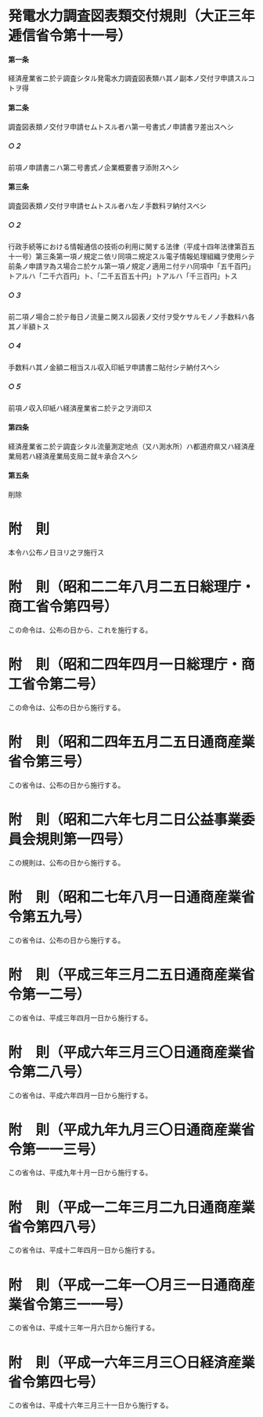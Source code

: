 # 発電水力調査図表類交付規則（大正三年逓信省令第十一号）
#### 第一条
経済産業省ニ於テ調査シタル発電水力調査図表類ハ其ノ副本ノ交付ヲ申請スルコトヲ得
#### 第二条
調査図表類ノ交付ヲ申請セムトスル者ハ第一号書式ノ申請書ヲ差出スヘシ
##### ○２
前項ノ申請書ニハ第二号書式ノ企業概要書ヲ添附スヘシ
#### 第三条
調査図表類ノ交付ヲ申請セムトスル者ハ左ノ手数料ヲ納付スベシ
##### ○２
行政手続等における情報通信の技術の利用に関する法律（平成十四年法律第百五十一号）第三条第一項ノ規定ニ依リ同項ニ規定スル電子情報処理組織ヲ使用シテ前条ノ申請ヲ為ス場合ニ於ケル第一項ノ規定ノ適用ニ付テハ同項中「五千百円」トアルハ「二千六百円」ト、「二千五百五十円」トアルハ「千三百円」トス
##### ○３
前二項ノ場合ニ於テ毎日ノ流量ニ関スル図表ノ交付ヲ受ケサルモノノ手数料ハ各其ノ半額トス
##### ○４
手数料ハ其ノ金額ニ相当スル収入印紙ヲ申請書ニ貼付シテ納付スヘシ
##### ○５
前項ノ収入印紙ハ経済産業省ニ於テ之ヲ消印ス
#### 第四条
経済産業省ニ於テ調査シタル流量測定地点（又ハ測水所）ハ都道府県又ハ経済産業局若ハ経済産業局支局ニ就キ承合スヘシ
#### 第五条
削除
# 附　則
本令ハ公布ノ日ヨリ之ヲ施行ス
# 附　則（昭和二二年八月二五日総理庁・商工省令第四号）
この命令は、公布の日から、これを施行する。
# 附　則（昭和二四年四月一日総理庁・商工省令第二号）
この命令は、公布の日から施行する。
# 附　則（昭和二四年五月二五日通商産業省令第三号）
この省令は、公布の日から施行する。
# 附　則（昭和二六年七月二日公益事業委員会規則第一四号）
この規則は、公布の日から施行する。
# 附　則（昭和二七年八月一日通商産業省令第五九号）
この省令は、公布の日から施行する。
# 附　則（平成三年三月二五日通商産業省令第一二号）
この省令は、平成三年四月一日から施行する。
# 附　則（平成六年三月三〇日通商産業省令第二八号）
この省令は、平成六年四月一日から施行する。
# 附　則（平成九年九月三〇日通商産業省令第一一三号）
この省令は、平成九年十月一日から施行する。
# 附　則（平成一二年三月二九日通商産業省令第四八号）
この省令は、平成十二年四月一日から施行する。
# 附　則（平成一二年一〇月三一日通商産業省令第三一一号）
この省令は、平成十三年一月六日から施行する。
# 附　則（平成一六年三月三〇日経済産業省令第四七号）
この省令は、平成十六年三月三十一日から施行する。
